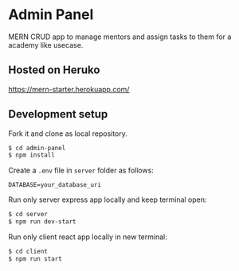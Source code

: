 # Admin Panel

MERN CRUD app to manage mentors and assign tasks to them for a academy like usecase.

## Hosted on Heruko

https://mern-starter.herokuapp.com/

## Development setup

Fork it and clone as local repository.

```sh
$ cd admin-panel
$ npm install
```

Create a `.env` file in `server` folder as follows:

```
DATABASE=your_database_uri
```

Run only server express app locally and keep terminal open:

```sh
$ cd server
$ npm run dev-start
```

Run only client react app locally in new terminal:

```sh
$ cd client
$ npm run start
```
